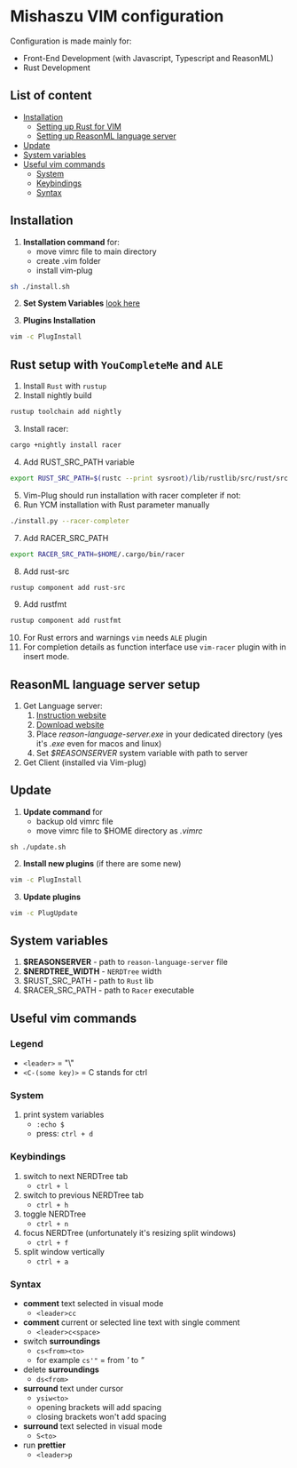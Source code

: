 # Mishaszu VIM configuration
Configuration is made mainly for:
- Front-End Development (with Javascript, Typescript and ReasonML)
- Rust Development

## List of content
- [Installation](#installation)
    - [Setting up Rust for VIM](#rust-setup-with-youcompleteme-and-ale)
    - [Setting up ReasonML language server](#reasonml-language-server-setup)
- [Update](#update)
- [System variables](#system-variables)
- [Useful vim commands](#useful-vim-commands)
    - [System](#system)
    - [Keybindings](#keybindings)
    - [Syntax](#syntax)

## Installation
1. **Installation command** for:
    - move vimrc file to main directory
    - create .vim folder
    - install vim-plug
```sh
sh ./install.sh
```

2. **Set System Variables** [look here](#system-variables)

3. **Plugins Installation**
```sh
vim -c PlugInstall
```

## Rust setup with `YouCompleteMe` and `ALE`
1. Install `Rust` with `rustup`
2. Install nightly build
```sh
rustup toolchain add nightly
```
3. Install racer:
```sh
cargo +nightly install racer
```
4. Add RUST_SRC_PATH variable
```bash
export RUST_SRC_PATH=$(rustc --print sysroot)/lib/rustlib/src/rust/src
```
5. Vim-Plug should run installation with racer completer if not:
6. Run YCM installation with Rust parameter manually
```sh
./install.py --racer-completer
```
7. Add RACER_SRC_PATH
```bash
export RACER_SRC_PATH=$HOME/.cargo/bin/racer
```
8. Add rust-src
```sh
rustup component add rust-src
```
9. Add rustfmt
```sh
rustup component add rustfmt
```
10. For Rust errors and warnings `vim` needs `ALE` plugin
11. For completion details as function interface use `vim-racer` plugin with <C-x><C-o> in insert mode.

## ReasonML language server setup
1. Get Language server:
    1. [Instruction website](https://github.com/jaredly/reason-language-server#vim)
    2. [Download website](https://github.com/jaredly/reason-language-server/releases)
    3. Place *reason-language-server.exe* in your dedicated directory (yes it's *.exe* even for macos and linux)
    4. Set *$REASONSERVER* system variable with path to server
2. Get Client (installed via Vim-plug)

## Update
1. **Update command** for
    - backup old vimrc file
    - move vimrc file to $HOME directory as *.vimrc*
```
sh ./update.sh
```

2. **Install new plugins** (if there are some new)
```sh
vim -c PlugInstall
```

3. **Update plugins**
```sh
vim -c PlugUpdate
```

## System variables
1. **$REASONSERVER** - path to `reason-language-server` file
2. **$NERDTREE_WIDTH** - `NERDTree` width
3. $RUST_SRC_PATH - path to `Rust` lib
4. $RACER_SRC_PATH - path to `Racer` executable

## Useful vim commands
### Legend
- `<leader>` = "\\"
- `<C-(some key)>` = C stands for ctrl

### System
1. print system variables
    - `:echo $`
    - press: `ctrl + d`

### Keybindings
1. switch to next NERDTree tab
    - `ctrl + l`
2. switch to previous NERDTree tab
    - `ctrl + h`
3. toggle NERDTree
    - `ctrl + n`
4. focus NERDTree (unfortunately it's resizing split windows)
    - `ctrl + f`
5. split window vertically
    - `ctrl + a`

### Syntax
- **comment** text selected in visual mode
    - `<leader>cc`
- **comment** current or selected line text with single comment
    - `<leader>c<space>`
- switch **surroundings**
    - `cs<from><to>`
    - for example `cs'"` = from *'* to *"*
- delete **surroundings**
    - `ds<from>`
- **surround** text under cursor
    - `ysiw<to>`
    - opening brackets will add spacing
    - closing brackets won't add spacing
- **surround** text selected in visual mode
    - `S<to>`
- run **prettier**
    - `<leader>p`
